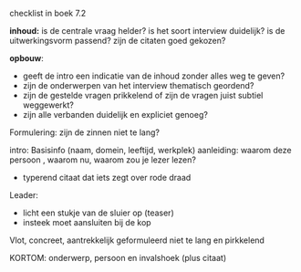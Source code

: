 checklist in boek 7.2

**inhoud:**
is de centrale vraag helder?
is het soort interview duidelijk?
is de uitwerkingsvorm passend?
zijn de citaten goed gekozen?

**opbouw**:
- geeft de intro een indicatie van de inhoud zonder alles weg te geven?
- zijn de onderwerpen van het interview thematisch geordend?
- zijn de gestelde vragen prikkelend of zijn de vragen juist subtiel weggewerkt?
- zijn alle verbanden duidelijk en expliciet genoeg?

Formulering: 
zijn de zinnen niet te lang?


intro:
Basisinfo (naam, domein, leeftijd, werkplek)
aanleiding: waarom deze persoon , waarom nu, waarom zou je lezer lezen?
- typerend citaat dat iets zegt over rode draad

Leader:
- licht een stukje van de sluier op (teaser)
- insteek moet aansluiten bij de kop

Vlot, concreet, aantrekkelijk geformuleerd
niet te lang en pirkkelend

KORTOM: onderwerp, persoon en invalshoek (plus citaat)

